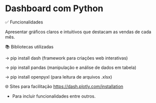 # Dashboard com Python

✅ Funcionalidades

Apresentar gráficos claros e intuitivos que destacam as vendas de cada mês.


📚 Bibliotecas utilizadas 


-> pip install dash (framework para criações web interativas)

-> pip install pandas (manipulação e análise de dados em tabela)

-> pip install openpyxl (para leitura de arquivos .xlsx)



🌐 Sites para facilitação
https://dash.plotly.com/installation
- Para incluir funcionalidades entre outros.
